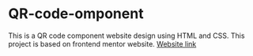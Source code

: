 # QR-code-omponent
This is a QR code component website design using HTML and CSS. This project is based on frontend mentor website.
[Website link](https://lohith-qrcode-frontendmentor.netlify.app/)

